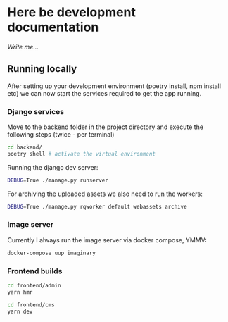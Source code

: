 # Here be development documentation

*Write me...*

## Running locally

After setting up your development environment (poetry install, npm install etc) we can now start
the services required to get the app running.

### Django services

Move to the backend folder in the project directory and execute the following steps (twice - per terminal)

```bash
cd backend/
poetry shell # activate the virtual environment
```

Running the django dev server:

```bash
DEBUG=True ./manage.py runserver
```

For archiving the uploaded assets we also need to run the workers:

```bash
DEBUG=True ./manage.py rqworker default webassets archive
```


### Image server

Currently I always run the image server via docker compose, YMMV:

```bash
docker-compose uup imaginary
```

### Frontend builds

```bash
cd frontend/admin
yarn hmr
```

```bash
cd frontend/cms
yarn dev
```
